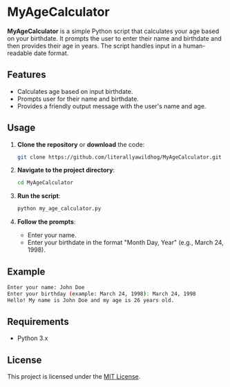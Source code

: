 # MyAgeCalculator

**MyAgeCalculator** is a simple Python script that calculates your age based on your birthdate. It prompts the user to enter their name and birthdate and then provides their age in years. The script handles input in a human-readable date format.

## Features

- Calculates age based on input birthdate.
- Prompts user for their name and birthdate.
- Provides a friendly output message with the user's name and age.

## Usage

1. **Clone the repository** or **download** the code:
   ```bash
   git clone https://github.com/literallyawildhog/MyAgeCalculator.git
   ```

2. **Navigate to the project directory**:
   ```bash
   cd MyAgeCalculator
   ```

3. **Run the script**:
   ```bash
   python my_age_calculator.py
   ```

4. **Follow the prompts**:
   - Enter your name.
   - Enter your birthdate in the format "Month Day, Year" (e.g., March 24, 1998).

## Example

```bash
Enter your name: John Doe
Enter your birthday (example: March 24, 1998): March 24, 1998
Hello! My name is John Doe and my age is 26 years old.
```

## Requirements

- Python 3.x

## License

This project is licensed under the [MIT License](LICENSE).
